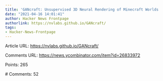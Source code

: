 ```yaml
---
title: 'GANcraft: Unsupervised 3D Neural Rendering of Minecraft Worlds'
date: "2021-04-16 14:01:41"
author: Hacker News Frontpage
authorlink: https://nvlabs.github.io/GANcraft/
tags:
- Hacker-News-Frontpage
---
```


<p>Article URL: <a href="https://nvlabs.github.io/GANcraft/">https://nvlabs.github.io/GANcraft/</a></p>
<p>Comments URL: <a href="https://news.ycombinator.com/item?id=26833972">https://news.ycombinator.com/item?id=26833972</a></p>
<p>Points: 265</p>
<p># Comments: 52</p>
